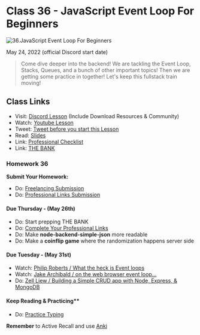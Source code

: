 # Class 36 - JavaScript Event Loop For Beginners

![36.JavaScript Event Loop For Beginners](https://cdn.hashnode.com/res/hashnode/image/upload/v1676714280783/zMJF_ZAHt.png?auto=compress)

May 24, 2022 (official Discord start date)

> Come dive deeper into the backend! We are tackling the Event Loop, Stacks, Queues, and a bunch of other important topics! Then we are getting some practice in together! Let's keep this fullstack train moving!

## Class Links

- Visit: [Discord Lesson](https://discord.com/channels/735923219315425401/738891289071714388/978772278944866334) (Include Download Resources & Community)
- Watch: [Youtube Lesson](https://youtu.be/nv5SequVETI)
- Tweet: [Tweet before you start this Lesson](https://twitter.com/leonnoel/status/1529213324633657345)
- Read: [Slides](https://slides.com/leonnoel/100devs2-fancy-js-terms-and-node)
- Link: [Professional Checklist](https://docs.google.com/document/d/1L2vTX3qvLhoGHeG5cVD2ljCfRGr1uJ_Gf-hNZj9KzTg)
- Link: [THE BANK](https://docs.google.com/document/d/1p7DhCsLOMMybYfePWLlD1-_8KU20zkBoArH4pnW1o3c)

### Homework 36

**Submit Your Homework:**

- Do: [Freelancing Submission](https://forms.gle/Ha27LvZAJsFiY2Dx7)
- Do: [Professional Links Submission](https://forms.gle/Pt7kwXndftDedcbX8)

#### Due Thursday - (May 26th)

- Do: Start prepping THE BANK
- Do: [Complete Your Professional Links](https://forms.gle/Pt7kwXndftDedcbX8)
- Do: Make **node-backend-simple-json** more readable
- Do: Make a **coinflip game** where the randomization happens server side

#### Due Tuesday - (May 31st)

- Watch: [Philip Roberts / What the heck is Event loops](https://www.youtube.com/watch?v=8aGhZQkoFbQ)
- Watch: [Jake Archibald / on the web browser event loop...](https://www.youtube.com/watch?v=cCOL7MC4Pl0)
- Do: [Zell Liew / Building a Simple CRUD app with Node, Express, & MongoDB](https://zellwk.com/blog/crud-express-mongodb/)

#### Keep Reading & Practicing\*\*

- Do: [Practice Typing](https://www.keybr.com/)

**Remember** to Active Recall and use [Anki](https://apps.ankiweb.net/)
